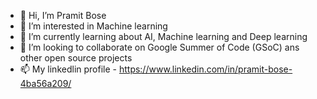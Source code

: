 - 👋 Hi, I’m Pramit Bose
- 👀 I’m interested in Machine learning
- 🌱 I’m currently learning about AI, Machine learning and Deep learning
- 💞️ I’m looking to collaborate on Google Summer of Code (GSoC) ans other open source projects
- 📫 My linkedlin profile - https://www.linkedin.com/in/pramit-bose-4ba56a209/

<!---
pramitbose2024/pramitbose2024 is a ✨ special ✨ repository because its `README.md` (this file) appears on your GitHub profile.
You can click the Preview link to take a look at your changes.
--->
